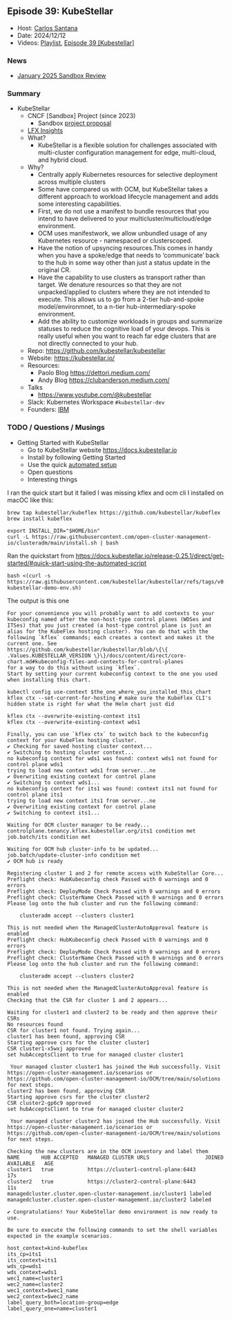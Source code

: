 ## Episode 39: KubeStellar

- Host: [Carlos Santana](https://github.com/csantanapr)
- Date: 2024/12/12
- Videos: [Playlist](https://www.youtube.com/playlist?list=PLj6h78yzYM2PnyOsrsCbR_kqjCKfPObHK), [Episode 39 [Kubestellar]](https://www.youtube.com/watch?v=fZJewWN29EE)

### News

-  [January 2025 Sandbox Review](https://github.com/cncf/sandbox/milestone/2)

### Summary

- KubeStellar
  - CNCF [Sandbox] Project (since 2023)
    - Sandbox [project proposal](https://github.com/cncf/sandbox/issues/32)
  - [LFX Insights](https://insights.lfx.linuxfoundation.org/foundation/cncf/overview/github?project=kubestellar)
  - What?
    - KubeStellar is a flexible solution for challenges associated with multi-cluster configuration management for edge, multi-cloud, and hybrid cloud.
  - Why?
    - Centrally apply Kubernetes resources for selective deployment across multiple clusters
    - Some have compared us with OCM, but KubeStellar takes a different approach to workload lifecycle management and adds some interesting capabilities.
    - First, we do not use a manifest to bundle resources that you intend to have delivered to your multicluster/multicloud/edge environment.
    - OCM uses manifestwork, we allow unbundled usage of any Kubernetes resource - namespaced or clusterscoped.
    - Have the notion of upsyncing resources.This comes in handy when you have a spoke/edge that needs to ‘communicate’ back to the hub in some way other than just a status update in the original CR.
    - Have the capability to use clusters as transport rather than target. We denature resources so that they are not unpacked/applied to clusters where they are not intended to execute. This allows us to go from a 2-tier hub-and-spoke model/environmnet, to a n-tier hub-intermediary-spoke environment.
    - Add the ability to customize workloads in groups and summarize statuses to reduce the cognitive load of your devops. This is really useful when you want to reach far edge clusters that are not directly connected to your hub.
  - Repo: https://github.com/kubestellar/kubestellar
  - Website: https://kubestellar.io/
  - Resources:
    - Paolo Blog https://dettori.medium.com/
    - Andy Blog https://clubanderson.medium.com/
  - Talks
    - https://www.youtube.com/@kubestellar
  - Slack: Kubernetes Workspace `#kubestellar-dev`
  - Founders: [IBM](https://REPLACEME)

### TODO / Questions / Musings

- Getting Started with KubeStellar
  - Go to KubeStellar website https://docs.kubestellar.io
  - Install by following Getting Started
  - Use the quick [automated setup](https://docs.kubestellar.io/release-0.25.1/direct/get-started/#quick-start-using-the-automated-script)
  - Open questions
  - Interesting things

I ran the quick start but it failed I was missing kflex and ocm cli
I installed on macOC like this:
```shell
brew tap kubestellar/kubeflex https://github.com/kubestellar/kubeflex
brew install kubeflex

export INSTALL_DIR="$HOME/bin"
curl -L https://raw.githubusercontent.com/open-cluster-management-io/clusteradm/main/install.sh | bash
```
Ran the quickstart from https://docs.kubestellar.io/release-0.25.1/direct/get-started/#quick-start-using-the-automated-script
```shell
bash <(curl -s https://raw.githubusercontent.com/kubestellar/kubestellar/refs/tags/v0.25.1/scripts/create-kubestellar-demo-env.sh)
```

The output is this one
```
For your convenience you will probably want to add contexts to your
kubeconfig named after the non-host-type control planes (WDSes and
ITSes) that you just created (a host-type control plane is just an
alias for the KubeFlex hosting cluster). You can do that with the
following `kflex` commands; each creates a context and makes it the
current one. See
https://github.com/kubestellar/kubestellar/blob/\{\{ .Values.KUBESTELLAR_VERSION \}\}/docs/content/direct/core-chart.md#kubeconfig-files-and-contexts-for-control-planes
for a way to do this without using `kflex`.
Start by setting your current kubeconfig context to the one you used
when installing this chart.

kubectl config use-context $the_one_where_you_installed_this_chart
kflex ctx --set-current-for-hosting # make sure the KubeFlex CLI's hidden state is right for what the Helm chart just did

kflex ctx --overwrite-existing-context its1
kflex ctx --overwrite-existing-context wds1

Finally, you can use `kflex ctx` to switch back to the kubeconfig
context for your KubeFlex hosting cluster.
✔ Checking for saved hosting cluster context...
✔ Switching to hosting cluster context...
no kubeconfig context for wds1 was found: context wds1 not found for control plane wds1
trying to load new context wds1 from server...ne
✔ Overwriting existing context for control plane
✔ Switching to context wds1...
no kubeconfig context for its1 was found: context its1 not found for control plane its1
trying to load new context its1 from server...ne
✔ Overwriting existing context for control plane
✔ Switching to context its1...

Waiting for OCM cluster manager to be ready...
controlplane.tenancy.kflex.kubestellar.org/its1 condition met
job.batch/its condition met

Waiting for OCM hub cluster-info to be updated...
job.batch/update-cluster-info condition met
✔ OCM hub is ready

Registering cluster 1 and 2 for remote access with KubeStellar Core...
Preflight check: HubKubeconfig check Passed with 0 warnings and 0 errors
Preflight check: DeployMode Check Passed with 0 warnings and 0 errors
Preflight check: ClusterName Check Passed with 0 warnings and 0 errors
Please log onto the hub cluster and run the following command:

    clusteradm accept --clusters cluster1

This is not needed when the ManagedClusterAutoApproval feature is enabled
Preflight check: HubKubeconfig check Passed with 0 warnings and 0 errors
Preflight check: DeployMode Check Passed with 0 warnings and 0 errors
Preflight check: ClusterName Check Passed with 0 warnings and 0 errors
Please log onto the hub cluster and run the following command:

    clusteradm accept --clusters cluster2

This is not needed when the ManagedClusterAutoApproval feature is enabled
Checking that the CSR for cluster 1 and 2 appears...

Waiting for cluster1 and cluster2 to be ready and then approve their CSRs
No resources found
CSR for cluster1 not found. Trying again...
cluster1 has been found, approving CSR
Starting approve csrs for the cluster cluster1
CSR cluster1-x5wxj approved
set hubAcceptsClient to true for managed cluster cluster1

 Your managed cluster cluster1 has joined the Hub successfully. Visit https://open-cluster-management.io/scenarios or https://github.com/open-cluster-management-io/OCM/tree/main/solutions for next steps.
cluster2 has been found, approving CSR
Starting approve csrs for the cluster cluster2
CSR cluster2-gp6c9 approved
set hubAcceptsClient to true for managed cluster cluster2

 Your managed cluster cluster2 has joined the Hub successfully. Visit https://open-cluster-management.io/scenarios or https://github.com/open-cluster-management-io/OCM/tree/main/solutions for next steps.

Checking the new clusters are in the OCM inventory and label them
NAME       HUB ACCEPTED   MANAGED CLUSTER URLS                  JOINED   AVAILABLE   AGE
cluster1   true           https://cluster1-control-plane:6443                        17s
cluster2   true           https://cluster2-control-plane:6443                        11s
managedcluster.cluster.open-cluster-management.io/cluster1 labeled
managedcluster.cluster.open-cluster-management.io/cluster2 labeled

✔ Congratulations! Your KubeStellar demo environment is now ready to use.

Be sure to execute the following commands to set the shell variables expected in the example scenarios.

host_context=kind-kubeflex
its_cp=its1
its_context=its1
wds_cp=wds1
wds_context=wds1
wec1_name=cluster1
wec2_name=cluster2
wec1_context=$wec1_name
wec2_context=$wec2_name
label_query_both=location-group=edge
label_query_one=name=cluster1
```

